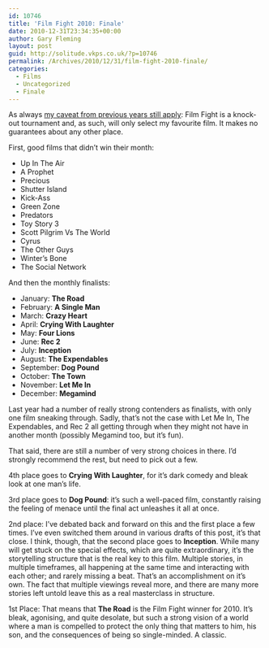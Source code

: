 ```yaml
---
id: 10746
title: 'Film Fight 2010: Finale'
date: 2010-12-31T23:34:35+00:00
author: Gary Fleming
layout: post
guid: http://solitude.vkps.co.uk/?p=10746
permalink: /Archives/2010/12/31/film-fight-2010-finale/
categories:
  - Films
  - Uncategorized
  - Finale
---
```

As always [my caveat from previous years still apply](http:/Archives/2009/12/31/film-fight-finale-2009/): Film Fight is a knock-out tournament and, as such, will only select my favourite film. It makes no guarantees about any other place.

First, good films that didn&#8217;t win their month:

  * Up In The Air
  * A Prophet
  * Precious
  * Shutter Island
  * Kick-Ass
  * Green Zone
  * Predators
  * Toy Story 3
  * Scott Pilgrim Vs The World
  * Cyrus
  * The Other Guys
  * Winter&#8217;s Bone
  * The Social Network

And then the monthly finalists:

  * January: **The Road**
  * February: **A Single Man**
  * March: **Crazy Heart**
  * April: **Crying With Laughter**
  * May: **Four Lions**
  * June: **Rec 2**
  * July: **Inception**
  * August: **The Expendables**
  * September: **Dog Pound**
  * October: **The Town**
  * November: **Let Me In**
  * December: **Megamind**

Last year had a number of really strong contenders as finalists, with only one film sneaking through. Sadly, that&#8217;s not the case with Let Me In, The Expendables, and Rec 2 all getting through when they might not have in another month (possibly Megamind too, but it&#8217;s fun).

That said, there are still a number of very strong choices in there. I&#8217;d strongly recommend the rest, but need to pick out a few.

4th place goes to **Crying With Laughter**, for it&#8217;s dark comedy and bleak look at one man&#8217;s life.

3rd place goes to **Dog Pound**: it&#8217;s such a well-paced film, constantly raising the feeling of menace until the final act unleashes it all at once.

2nd place: I&#8217;ve debated back and forward on this and the first place a few times. I&#8217;ve even switched them around in various drafts of this post, it&#8217;s that close. I think, though, that the second place goes to **Inception**. While many will get stuck on the special effects, which are quite extraordinary, it&#8217;s the storytelling structure that is the real key to this film. Multiple stories, in multiple timeframes, all happening at the same time and interacting with each other; and rarely missing a beat. That&#8217;s an accomplishment on it&#8217;s own. The fact that multiple viewings reveal more, and there are many more stories left untold leave this as a real masterclass in structure.

1st Place: That means that **The Road** is the Film Fight winner for 2010. It&#8217;s bleak, agonising, and quite desolate, but such a strong vision of a world where a man is compelled to protect the only thing that matters to him, his son, and the consequences of being so single-minded. A classic.